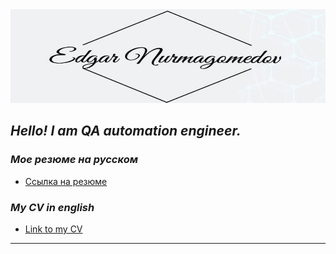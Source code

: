 
<Img src="https://github.com/edgar8686/git-gui/blob/main/photo_2023-06-06_12-09-02.jpg?raw=true" Width="850" Height="150">

## ***Hello! I am QA automation engineer.***
### *Moe резюме на русском*

+ [Ссылка на резюме]()

### *My CV in english*

+ [Link to my CV]()
___